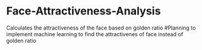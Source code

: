 # Face-Attractiveness-Analysis

Calculates the attractiveness of the face based on golden ratio
#Planning to implement machine learning to find the attractivenes of face instead of golden ratio
